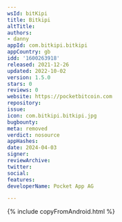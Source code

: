 ```yaml
---
wsId: bitKipi
title: Bitkipi
altTitle: 
authors:
- danny
appId: com.bitkipi.bitkipi
appCountry: gb
idd: '1600263918'
released: 2021-12-26
updated: 2022-10-02
version: 1.5.0
stars: 0
reviews: 0
website: https://pocketbitcoin.com
repository: 
issue: 
icon: com.bitkipi.bitkipi.jpg
bugbounty: 
meta: removed
verdict: nosource
appHashes: 
date: 2024-04-03
signer: 
reviewArchive: 
twitter: 
social: 
features: 
developerName: Pocket App AG

---
```


{% include copyFromAndroid.html %}